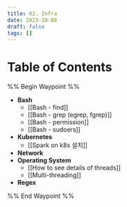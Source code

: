```yaml
---
title: 02. Infra
date: 2023-10-08
draft: false
tags: []
---
```

# Table of Contents
%% Begin Waypoint %%
- **Bash**
	- [[Bash - find]]
	- [[Bash - grep (egrep, fgrep)]]
	- [[Bash - permission]]
	- [[Bash - sudoers]]
- **Kubernetes**
	- [[Spark on k8s 설치]]
- **Network**
- **Operating System**
	- [[How to see details of threads]]
	- [[Multi-threading]]
- **Regex**

%% End Waypoint %%